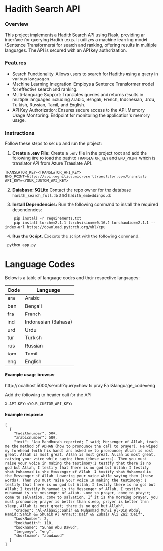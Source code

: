 # Hadith Search API

### Overview

This project implements a Hadith Search API using Flask, providing an interface for querying Hadith texts. It utilizes a machine learning model (Sentence Transformers) for search and ranking, offering results in multiple languages. The API is secured with an API key authorization.

### Features

<ul>
   <li>Search Functionality: Allows users to search for Hadiths using a query in various languages.</li>
   <li>Machine Learning Integration: Employs a Sentence Transformer model for effective search and ranking.</li>
   <li>Multi-language Support: Translates queries and returns results in multiple languages including Arabic, Bengali, French, Indonesian, Urdu, Turkish, Russian, Tamil, and English.</li>
   <li>API Key Authorization: Ensures secure access to the API.
   Memory Usage Monitoring: Endpoint for monitoring the application's memory usage.</li>
</ul>

### Instructions

Follow these steps to set up and run the project:

1. **Create a .env File:**
   Create a `.env` file in the project root and add the following line to load the path to `TRANSLATOR_KEY` and `END_POINT` which is translator API from Azure Translate API.

```
TRANSLATOR_KEY=<TRANSLATOR_API_KEY>
END_POINT=https://api.cognitive.microsofttranslator.com/translate
API_KEY=<YOUR_CUSTOM_API_KEY>

```

2. **Database: SQLite**
   Contact the repo owner for the database
   `hadith_search_full.db` and `hadith_embeddings.db`

3. **Install Dependencies:**
   Run the following command to install the required dependencies:

```
    pip install -r requirements.txt
    pip install torch==2.1.1 torchvision==0.16.1 torchaudio==2.1.1 --index-url https://download.pytorch.org/whl/cpu

```

4. **Run the Script:**
   Execute the script with the following command:

```
 python app.py

```

# Language Codes

Below is a table of language codes and their respective languages:

| Code | Language            |
| ---- | ------------------- |
| ara  | Arabic              |
| ben  | Bengali             |
| fra  | French              |
| ind  | Indonesian (Bahasa) |
| urd  | Urdu                |
| tur  | Turkish             |
| rus  | Russian             |
| tam  | Tamil               |
| eng  | English             |

#### Example usage browser

http://localhost:5000/search?query=how to pray Fajr&language_code=eng

Add the following to header call for the API

```
X-API-KEY:<YOUR_CUSTOM_API_KEY>

```

#### Example response

```
[
  {
    "hadithnumber": 500,
    "arabicnumber": 500,
    "text": "Abu Mahdhurah reported; I said; Messenger of Allah, teach me the method of ADHAN (how to pronounce the call to prayer). He wiped my forehead (with his hand) and asked me to pronounce; Allah is most great. Allah is most great. Allah is most great. Allah is most great, raising your voice while saying them (these words). Then you must raise your voice in making the testimony:I testify that there is no god but Allah, I testify that there is no god but Allah; I testify that Muhammad is the Messenger of Allah, I testify that Muhammad is the Messenger of Allah. Lowering your voice while saying them (these words). Then you must raise your voice in making the testimony: I testify that there is no god but Allah, I testify there is no god but Allah; I testify Muhammad is the Messenger of Allah, I testify Muhammad is the Messenger of Allah. Come to prayer, come to prayer; come to salvation, come to salvation. If it is the morning prayer, you must pronounce; prayer is better than sleep, prayer is better than sleep, Allah is most great; there is no god but Allah",
    "grades": "Al-Albani::Sahih && Muhammad Muhyi Al-Din Abdul Hamid::Sahih && Shuaib Al Arnaut::Daif && Zubair Ali Zai::Daif",
    "bookNumber": 2,
    "bookhadith": 110,
    "bookname": "Sunan Abu Dawud",
    "language": "eng",
    "shortname": "abudawud"
  }
]
```
